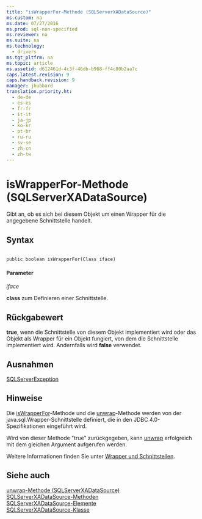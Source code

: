 ```yaml
---
title: "isWrapperFor-Methode (SQLServerXADataSource)"
ms.custom: na
ms.date: 07/27/2016
ms.prod: sql-non-specified
ms.reviewer: na
ms.suite: na
ms.technology: 
  - drivers
ms.tgt_pltfrm: na
ms.topic: article
ms.assetid: d612461d-4c3f-46db-b968-ff4c80b2aa7c
caps.latest.revision: 9
caps.handback.revision: 9
manager: jhubbard
translation.priority.ht: 
  - de-de
  - es-es
  - fr-fr
  - it-it
  - ja-jp
  - ko-kr
  - pt-br
  - ru-ru
  - sv-se
  - zh-cn
  - zh-tw
---
```

# isWrapperFor-Methode (SQLServerXADataSource)
  Gibt an, ob es sich bei diesem Objekt um einen Wrapper für die angegebene Schnittstelle handelt.  
  
## Syntax  
  
```  
  
public boolean isWrapperFor(Class iface)  
```  
  
#### Parameter  
 *iface*  
  
 **class** zum Definieren einer Schnittstelle.  
  
## Rückgabewert  
 **true**, wenn die Schnittstelle von diesem Objekt implementiert wird oder das Objekt als Wrapper für ein Objekt fungiert, von dem die Schnittstelle implementiert wird. Andernfalls wird **false** verwendet.  
  
## Ausnahmen  
 [SQLServerException](../content/SQLServerException-Class.md)  
  
## Hinweise  
 Die [isWrapperFor](../content/isWrapperFor-Method--SQLServerXADataSource-.md)\-Methode und die [unwrap](../content/unwrap-Method--SQLServerXADataSource-.md)\-Methode werden von der java.sql.Wrapper\-Schnittstelle definiert, die in den JDBC 4.0\-Spezifikationen eingeführt wird.  
  
 Wird von dieser Methode "true" zurückgegeben, kann [unwrap](../content/unwrap-Method--SQLServerXADataSource-.md) erfolgreich mit dem gleichen Argument aufgerufen werden.  
  
 Weitere Informationen finden Sie unter [Wrapper und Schnittstellen](../content/Wrappers-and-Interfaces.md).  
  
## Siehe auch  
 [unwrap-Methode &#40;SQLServerXADataSource&#41;](../content/unwrap-Method--SQLServerXADataSource-.md)   
 [SQLServerXADataSource-Methoden](../content/SQLServerXADataSource-Methods.md)   
 [SQLServerXADataSource-Elemente](../content/SQLServerXADataSource-Members.md)   
 [SQLServerXADataSource-Klasse](../content/SQLServerXADataSource-Class.md)  
  
  